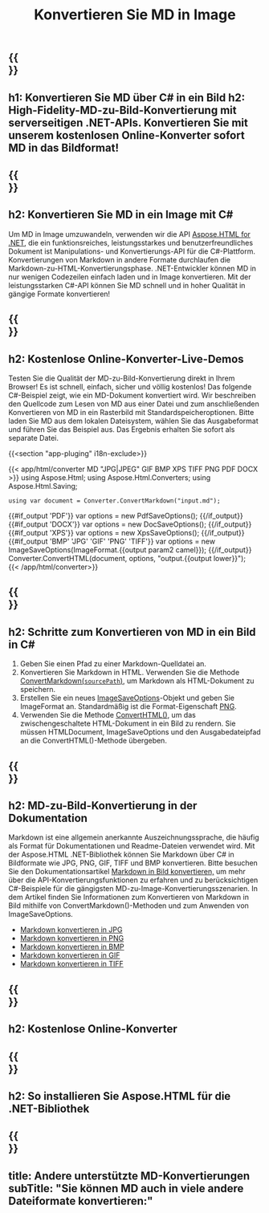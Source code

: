 ﻿---
translation: true
template: /templates/_template-conversion-child.md
title: Konvertieren Sie MD in Image
description: C#-Beispielcode für die Umwandlung von MD in Bild. Verwenden Sie einfach die Konverter-API innerhalb von ASP.NET oder einer beliebigen .NET-Anwendung. Probieren Sie den Online-MD-zu-Bild-Konverter kostenlos aus!
url: /net/conversion/md-to-image/
family: html
platformtag: net
feature: conversion
informat: MD
outformat: Image
otherformats: PDF DOCX XPS JPEG BMP GIF PNG TIFF HTML
---

{{<section banner>}}
---
h1: Konvertieren Sie MD über C# in ein Bild
h2: High-Fidelity-MD-zu-Bild-Konvertierung mit serverseitigen .NET-APIs. Konvertieren Sie mit unserem kostenlosen Online-Konverter sofort MD in das Bildformat!
---

{{<section overview>}}
---
h2: Konvertieren Sie MD in ein Image mit C#
---

Um MD in Image umzuwandeln, verwenden wir die API [Aspose.HTML for .NET](https://products.aspose.com/html/net/), die ein funktionsreiches, leistungsstarkes und benutzerfreundliches Dokument ist Manipulations- und Konvertierungs-API für die C#-Plattform. Konvertierungen von Markdown in andere Formate durchlaufen die Markdown-zu-HTML-Konvertierungsphase. .NET-Entwickler können MD in nur wenigen Codezeilen einfach laden und in Image konvertieren. Mit der leistungsstarken C#-API können Sie MD schnell und in hoher Qualität in gängige Formate konvertieren!

{{<section demos>}}
---
h2: Kostenlose Online-Konverter-Live-Demos
---

Testen Sie die Qualität der MD-zu-Bild-Konvertierung direkt in Ihrem Browser! Es ist schnell, einfach, sicher und völlig kostenlos! Das folgende C#-Beispiel zeigt, wie ein MD-Dokument konvertiert wird. Wir beschreiben den Quellcode zum Lesen von MD aus einer Datei und zum anschließenden Konvertieren von MD in ein Rasterbild mit Standardspeicheroptionen. Bitte laden Sie MD aus dem lokalen Dateisystem, wählen Sie das Ausgabeformat und führen Sie das Beispiel aus. Das Ergebnis erhalten Sie sofort als separate Datei.

{{<section "app-pluging" i18n-exclude>}}

{{< app/html/converter MD "JPG|JPEG" GIF BMP XPS TIFF PNG PDF DOCX >}}
using Aspose.Html;
using Aspose.Html.Converters;
using Aspose.Html.Saving;

    using var document = Converter.ConvertMarkdown("input.md");
{{#if_output 'PDF'}}
    var options = new PdfSaveOptions();
{{/if_output}}
{{#if_output 'DOCX'}}
    var options = new DocSaveOptions();
{{/if_output}}
{{#if_output 'XPS'}}
    var options = new XpsSaveOptions();
{{/if_output}}
{{#if_output 'BMP' 'JPG' 'GIF' 'PNG' 'TIFF'}}
    var options = new ImageSaveOptions(ImageFormat.{{output param2 camel}});
{{/if_output}}
    Converter.ConvertHTML(document, options, "output.{{output lower}}");   
{{< /app/html/converter>}}


{{<section steps>}}
---
h2: Schritte zum Konvertieren von MD in ein Bild in C#
---
1. Geben Sie einen Pfad zu einer Markdown-Quelldatei an.
1. Konvertieren Sie Markdown in HTML. Verwenden Sie die Methode [ConvertMarkdown(`sourcePath`)](https://reference.aspose.com/html/net/aspose.html.converters/converter/convertmarkdown/#convertmarkdown_4), um Markdown als HTML-Dokument zu speichern.
1. Erstellen Sie ein neues [ImageSaveOptions](https://reference.aspose.com/html/net/aspose.html.saving/imagesaveoptions/)-Objekt und geben Sie ImageFormat an. Standardmäßig ist die Format-Eigenschaft [PNG](https://reference.aspose.com/html/net/aspose.html.rendering.image/imageformat/).
1. Verwenden Sie die Methode [ConvertHTML()](https://reference.aspose.com/html/net/aspose.html.converters/converter/converthtml/), um das zwischengeschaltete HTML-Dokument in ein Bild zu rendern. Sie müssen HTMLDocument, ImageSaveOptions und den Ausgabedateipfad an die ConvertHTML()-Methode übergeben.

{{<section documentation>}}
---
h2: MD-zu-Bild-Konvertierung in der Dokumentation
---

Markdown ist eine allgemein anerkannte Auszeichnungssprache, die häufig als Format für Dokumentationen und Readme-Dateien verwendet wird. Mit der Aspose.HTML .NET-Bibliothek können Sie Markdown über C# in Bildformate wie JPG, PNG, GIF, TIFF und BMP konvertieren. Bitte besuchen Sie den Dokumentationsartikel [Markdown in Bild konvertieren,](https://docs.aspose.com/html/net/converting-between-formats/markdown-to-image/) um mehr über die API-Konvertierungsfunktionen zu erfahren und zu berücksichtigen C#-Beispiele für die gängigsten MD-zu-Image-Konvertierungsszenarien. In dem Artikel finden Sie Informationen zum Konvertieren von Markdown in Bild mithilfe von ConvertMarkdown()-Methoden und zum Anwenden von ImageSaveOptions.
 - <a href="https://docs.aspose.com/html/net/converting-between-formats/markdown-to-image/#convert-markdown-to-jpg" target="_blank">Markdown konvertieren in JPG</a>
 - <a href="https://docs.aspose.com/html/net/converting-between-formats/markdown-to-image/#convert-markdown-to-png" target="_blank">Markdown konvertieren in PNG</a>
 - <a href="https://docs.aspose.com/html/net/converting-between-formats/markdown-to-image/#convert-markdown-to-bmp" target="_blank">Markdown konvertieren in BMP</a>
 - <a href="https://docs.aspose.com/html/net/converting-between-formats/markdown-to-image/#convert-markdown-to-gif" target="_blank">Markdown konvertieren in GIF</a>
 - <a href="https://docs.aspose.com/html/net/converting-between-formats/markdown-to-image/#convert-markdown-to-tiff" target="_blank">Markdown konvertieren in TIFF</a>



{{<section online-converters>}}
---
h2: Kostenlose Online-Konverter
---

{{<section get-started>}}
---
h2: So installieren Sie Aspose.HTML für die .NET-Bibliothek
---

{{<section other-conversions>}}
---
title: Andere unterstützte MD-Konvertierungen
subTitle: "Sie können MD auch in viele andere Dateiformate konvertieren:"
---